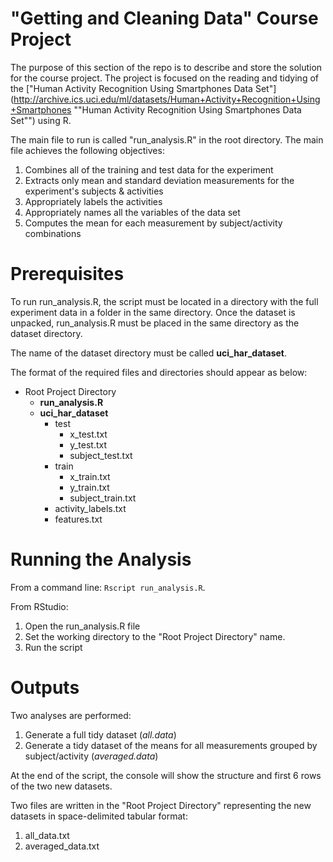 # "Getting and Cleaning Data" Course Project #

The purpose of this section of the repo is to describe and store the solution for the course project.  The project is focused on the reading and tidying of the ["Human Activity Recognition Using Smartphones Data Set"](http://archive.ics.uci.edu/ml/datasets/Human+Activity+Recognition+Using+Smartphones ""Human Activity Recognition Using Smartphones Data Set"") using R.

The main file to run is called "run_analysis.R" in the root directory.  The main file achieves the following objectives:

1. Combines all of the training and test data for the experiment
2. Extracts only mean and standard deviation measurements for the experiment's subjects & activities
3. Appropriately labels the activities
4. Appropriately names all the variables of the data set
5. Computes the mean for each measurement by subject/activity combinations

# Prerequisites #
To run run_analysis.R, the script must be located in a directory with the full experiment data in a folder in the same directory.  Once the dataset is unpacked, run_analysis.R must be placed in the same directory as the dataset directory.

The name of the dataset directory must be called **uci\_har\_dataset**.

The format of the required files and directories should appear as below:

  + Root Project Directory
	  + **run_analysis.R**
	  + **uci\_har\_dataset**
		  + test
			  + x_test.txt
			  + y_test.txt
			  + subject_test.txt
		  + train
			  + x_train.txt
			  + y_train.txt
			  + subject_train.txt  
		  + activity_labels.txt
		  + features.txt

# Running the Analysis #
From a command line: `Rscript run_analysis.R`.

From RStudio:

1. Open the run_analysis.R file
2. Set the working directory to the "Root Project Directory" name.
3. Run the script

# Outputs #
Two analyses are performed:

1. Generate a full tidy dataset (*all.data*)
2. Generate a tidy dataset of the means for all measurements grouped by subject/activity (*averaged.data*)

At the end of the script, the console will show the structure and first 6 rows of the two new datasets.

Two files are written in the "Root Project Directory" representing the new datasets in space-delimited tabular format:

1. all_data.txt
2. averaged_data.txt